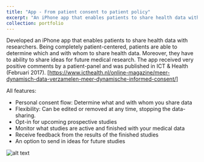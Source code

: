```yaml
---
title: "App - From patient consent to patient policy"
excerpt: "An iPhone app that enables patients to share health data with researchers. Being completely patient-centered, patients are able to determine which and with whom to share health data. <br/><img src='/images/iphoneapp.png'>"
collection: portfolio
---
```


Developed an iPhone app that enables patients to share health data with researchers. Being completely patient-centered, patients are able to determine which and with whom to share health data. Moreover, they have to ability to share ideas for future medical research. The app received very positive comments by a patient-panel and was published in ICT & Health (Februari 2017). [https://www.icthealth.nl/online-magazine/meer-dynamisch-data-verzamelen-meer-dynamische-informed-consent/] 



All features:
- Personal consent flow: Determine what and with whom you share data
- Flexibility: Can be edited or removed at any time, stopping the data-sharing.
- Opt-in for upcoming prospective studies
- Monitor what studies are active and finished with your medical data
- Receive feedback from the results of the finished studies
- An option to send in ideas for future studies



 
![alt text](https://stanwijn.github.io/images/iphoneapp.png "App home screen")